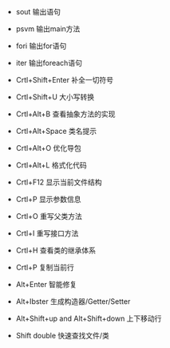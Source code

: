 - sout 输出语句
- psvm 输出main方法
- fori 输出for语句
- iter 输出foreach语句



- Crtl+Shift+Enter 补全一切符号
- Crtl+Shift+U 大小写转换



- Crtl+Alt+B 查看抽象方法的实现
- Crtl+Alt+Space 类名提示
- Crtl+Alt+O 优化导包
- Crtl+Alt+L 格式化代码



- Crtl+F12 显示当前文件结构
- Crtl+P 显示参数信息
- Crtl+O 重写父类方法
- Crtl+I 重写接口方法
- Crtl+H 查看类的继承体系
- Crtl+P 复制当前行



- Alt+Enter 智能修复
- Alt+Ibster 生成构造器/Getter/Setter
- Alt+Shift+up and Alt+Shift+down 上下移动行



- Shift double 快速查找文件/类